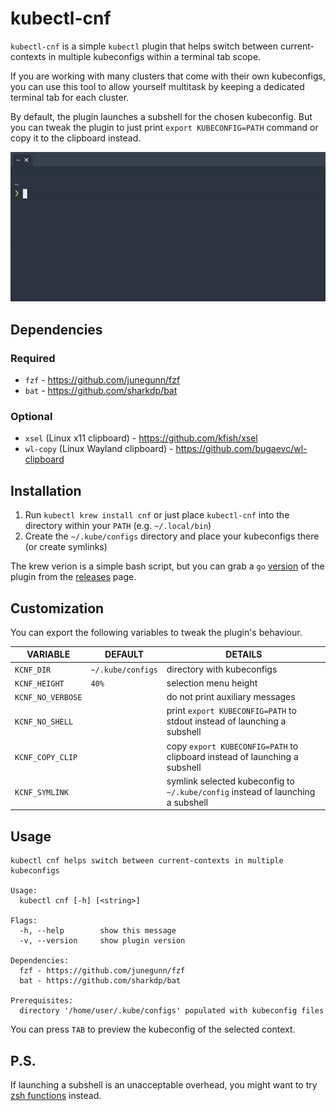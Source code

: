 # kubectl-cnf

`kubectl-cnf` is a simple `kubectl` plugin that helps switch between current-contexts in multiple kubeconfigs within a terminal tab scope.

If you are working with many clusters that come with their own kubeconfigs, you can use this tool to allow yourself multitask by keeping a dedicated terminal tab for each cluster.

By default, the plugin launches a subshell for the chosen kubeconfig. But you can tweak the plugin to just print `export KUBECONFIG=PATH` command or copy it to the clipboard instead.

![kubectl-cnf demo GIF](img/demo-1.gif)

## Dependencies

### Required

* `fzf` - https://github.com/junegunn/fzf
* `bat` - https://github.com/sharkdp/bat

### Optional

* `xsel` (Linux x11 clipboard) - https://github.com/kfish/xsel
* `wl-copy` (Linux Wayland clipboard) - https://github.com/bugaevc/wl-clipboard

## Installation

1. Run `kubectl krew install cnf` or just place `kubectl-cnf` into the directory within your `PATH` (e.g. `~/.local/bin`)
2. Create the `~/.kube/configs` directory and place your kubeconfigs there (or create symlinks)

The krew verion is a simple bash script, but you can grab a `go` [version](https://github.com/hedgieinsocks/kubectl-cnf/tree/main/go) of the plugin from the [releases](https://github.com/hedgieinsocks/kubectl-cnf/releases) page.

## Customization

You can export the following variables to tweak the plugin's behaviour.

| VARIABLE          | DEFAULT           | DETAILS                                                                                               |
|-------------------|-------------------|-------------------------------------------------------------------------------------------------------|
| `KCNF_DIR`        | `~/.kube/configs` | directory with kubeconfigs                                                                            |
| `KCNF_HEIGHT`     | `40%`             | selection menu height                                                                                 |
| `KCNF_NO_VERBOSE` |                   | do not print auxiliary messages                                                                       |
| `KCNF_NO_SHELL`   |                   | print `export KUBECONFIG=PATH` to stdout instead of launching a subshell                              |
| `KCNF_COPY_CLIP`  |                   | copy `export KUBECONFIG=PATH` to clipboard instead of launching a subshell                            |
| `KCNF_SYMLINK`    |                   | symlink selected kubeconfig to `~/.kube/config` instead of launching a subshell                       |

## Usage

```
kubectl cnf helps switch between current-contexts in multiple kubeconfigs

Usage:
  kubectl cnf [-h] [<string>]

Flags:
  -h, --help        show this message
  -v, --version     show plugin version

Dependencies:
  fzf - https://github.com/junegunn/fzf
  bat - https://github.com/sharkdp/bat

Prerequisites:
  directory '/home/user/.kube/configs' populated with kubeconfig files
```

You can press `TAB` to preview the kubeconfig of the selected context.

## P.S.

If launching a subshell is an unacceptable overhead, you might want to try [zsh functions](https://github.com/hedgieinsocks/kubectl-cnf/blob/main/zsh.sh) instead.
